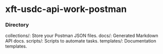# xft-usdc-api-work-postman


### Directory
collections/: Store your Postman JSON files.
docs/: Generated Markdown API docs.
scripts/: Scripts to automate tasks.
templates/: Documentation templates.